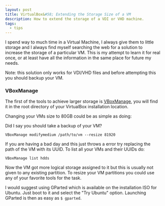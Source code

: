 ```yaml
---
layout: post
title: VirtualBox&#58; Extending the Storage Size of a VM
description: How to extend the storage of a VDI or VHD machine.
tags:
  - tips
---
```


I spend way to much time in a Virtual Machine, I always give them to little storage and I always find myself searching the web for a solution to increase the storage of a particular VM. This is my attempt to learn it for real once, or at least have all the information in the same place for future my needs.

Note\: this solution only works for VDI/VHD files and before attempting this you should backup your VM.

### VBoxManage

The first of the tools to achieve larger storage is [VBoxManage](https://www.virtualbox.org/manual/ch08.html), you will find it in the root directory of your VirtualBox installation location.

Changing your VMs size to 80GB could be as simple as doing\:

Did I say you should take a backup of your VM?

```
VBoxManage modifymedium /path/to/vm --resize 81920
```

If you are having a bad day and this just throws a error try replacing the path of the VM with its UUID. To list all your VMs and their UUIDs do\:

```
VBoxManage list hdds
```

Now the VM got more logical storage assigned to it but this is usually not given to any existing partition. To resize your VM partitions you could use any of your favorite tools for the task. 

I would suggest using GParted which is available on the installation ISO for Ubuntu. Just boot to it and select the "Try Ubuntu" option. Launching GParted is then as easy as `$ gparted`.
